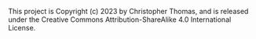 This project is Copyright (c) 2023 by Christopher Thomas, and is released
under the Creative Commons Attribution-ShareAlike 4.0 International License.
